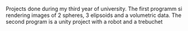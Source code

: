 Projects done during my third year of university.
The first programm si rendering images of 2 spheres, 3 elipsoids and a volumetric data.
The second program is a unity project with a robot and a trebuchet
